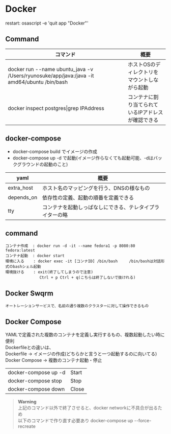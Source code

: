 # Docker

restart: osascript -e 'quit app "Docker"'

## Command

|コマンド|概要|
|----|------|
|docker run --name ubuntu_java -v /Users/ryunosuke/app/java:/java -it amd64/ubuntu /bin/bash|ホストOSのディレクトリをマウントしながら起動|
|docker inspect postgres\|grep IPAddress|コンテナに割り当てられているIPアドレスが確認できる|


## docker-compose
- docker-compose build でイメージの作成
-  docker-compose up -d で起動(イメージ作らなくても起動可能、-dはバックグラウンドの起動のこと)

|yaml|概要|
|----|------|
|extra_host|ホスト名のマッピングを行う、DNSの様なもの|
|depends_on|依存性の定義、起動の順番を定義できる|
|tty|コンテナを起動しっぱなしにできる、テレタイプライターの略|

## command
    コンテナ作成  : docker run -d -it --name fedora1 -p 8080:80 fedora:latest
    コンテナ起動  : docker start
    環境に入る    : docker exec -it [コンナID] /bin/bash     /bin/bashは対話形式のbashシェル起動
    環境抜ける    : exit(終了してしまうので注意)
                   Ctrl + p Ctrl + q(こちらは終了しないで抜けれる)




## Docker Swqrm
    オートレーションサービスで、名前の通り複数のクラスターに対して操作できるもの

## Docker Compose 
YAMLで定義された複数のコンテナを定義し実行するもの、複数起動したい時に便利   
Dockerfileとの違いは、  
Dockerfile -> イメージの作成(どちらかと言うと一つ起動するのに向いてる)  
Docker Compose -> 複数のコンテナ起動・停止

|    |      |
|----|------|
|docker-compose up -d|Start|
|docker-compose stop| Stop|  
|docker-compose down|Close|

> **Warning**  
上記のコマンド以外で終了させると、docker networkに不具合が出るため  
以下のコマンドで作り直す必要あり
docker-compose up --force-recreate